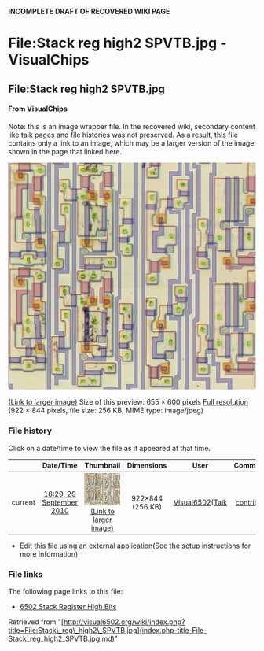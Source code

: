 **INCOMPLETE DRAFT OF RECOVERED WIKI PAGE**

# File:Stack reg high2 SPVTB.jpg - VisualChips

## File:Stack reg high2 SPVTB.jpg

#### From VisualChips


Note: this is an image wrapper file. In the recovered wiki,
secondary content like talk pages and file histories was
not preserved. As a result, this file contains only a link
to an image, which may be a larger version of the image shown
in the page that linked here.

![File:Stack reg high2 SPVTB.jpg](images/thumb/b/ba/Stack_reg_high2_SPVTB.jpg/655px-Stack_reg_high2_SPVTB.jpg)

[(Link to larger image)](images/b/ba/Stack_reg_high2_SPVTB.jpg)
Size of this preview: 655 × 600 pixels
[Full resolution](images/b/ba/Stack_reg_high2_SPVTB.jpg)‎ (922 × 844 pixels, file size: 256 KB, MIME type: image/jpeg)

### File history

Click on a date/time to view the file as it appeared at that time.

| | Date/Time | Thumbnail | Dimensions | User | Comment |
|:---:|:---:|:---:|:---:|:---:|:---:|
| current | [18:29, 29 September 2010](images/b/ba/Stack_reg_high2_SPVTB.jpg) | ![Thumbnail for version as of 18:29, 29 September 2010](images/thumb/b/ba/Stack_reg_high2_SPVTB.jpg/120px-Stack_reg_high2_SPVTB.jpg) [(Link to larger image)](images/b/ba/Stack_reg_high2_SPVTB.jpg) | 922×844 (256 KB) | [Visual6502](index.php-title-User-Visual6502.md)([Talk](index.php-title-User_talk-Visual6502.md) | [contribs](./index.php%3Ftitle=Special:Contributions/Visual6502.md)) | |

- [Edit this file using an external application](index.php-title-File-Stack_reg_high2_SPVTB.jpg.md)(See the [setup instructions](http://www.mediawiki.org/wiki/Manual:External_editors) for more information)

### File links

The following page links to this file:

- [6502 Stack Register High Bits](index.php-title-6502_Stack_Register_High_Bits.md)

Retrieved from "[http://visual6502.org/wiki/index.php?title=File:Stack\_reg\_high2\_SPVTB.jpg](index.php-title-File-Stack_reg_high2_SPVTB.jpg.md)"

